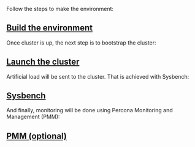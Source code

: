 Follow the steps to make the environment:

## [Build the environment](docs/Build_the_environment.md)

Once cluster is up, the next step is to bootstrap the cluster:

## [Launch the cluster](docs/Launch_the_cluster.md)

Artificial load will be sent to the cluster. That is achieved with Sysbench:

## [Sysbench](docs/Sysbench.md)

And finally, monitoring will be done using Percona Monitoring and Management (PMM):

## [PMM (optional)](docs/PMM.md)